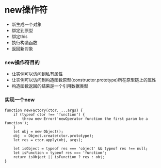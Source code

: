 # new操作符

+ 新生成一个对象
+ 绑定到原型
+ 绑定this
+ 执行构造函数
+ 返回新对象

### new操作符目的

+ 让实例可以访问到私有属性
+ 让实例可以访问到构造函数原型(constructor.prototype)所在原型链上的属性
+ 构造函数返回的结果是一个引用数据类型

### 实现一个new

```
function newFactory(ctor, ...args) {
    if (typeof ctor !== 'function') {
        throw new Error('newOperator function the first param be a function');
    }
    let obj = new Object();
    obj  = Object.create(ctor.prototype);
    let res = ctor.apply(obj, args);

    let isObject = typeof res === 'object' && typeof res !== null;
    let isFunction = typeof res === 'function';
    return isObject || isFunction ? res : obj;
}
```